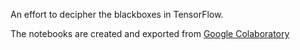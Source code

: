 An effort to decipher the blackboxes in TensorFlow.

The notebooks are created and exported from [Google Colaboratory](https://colab.research.google.com/)
